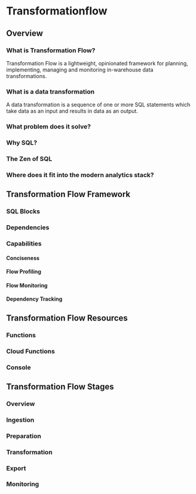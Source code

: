 # Transformationflow

## Overview
### What is Transformation Flow?
Transformation Flow is a lightweight, opinionated framework for planning, implementing, managing and monitoring in-warehouse data transformations.

### What is a data transformation
A data transformation is a sequence of one or more SQL statements which take data as an input and results in data as an output.

### What problem does it solve?
### Why SQL?
### The Zen of SQL
### Where does it fit into the modern analytics stack?

## Transformation Flow Framework
### SQL Blocks
### Dependencies
### Capabilities
#### Conciseness
#### Flow Profiling
#### Flow Monitoring
#### Dependency Tracking


## Transformation Flow Resources
### Functions
### Cloud Functions
### Console




## Transformation Flow Stages
### Overview
### Ingestion
### Preparation
### Transformation
### Export
### Monitoring
